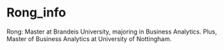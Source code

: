# Rong_info
Rong:
Master  at Brandeis University, majoring in Business Analytics. Plus, Master of Business Analytics at University of Nottingham.




